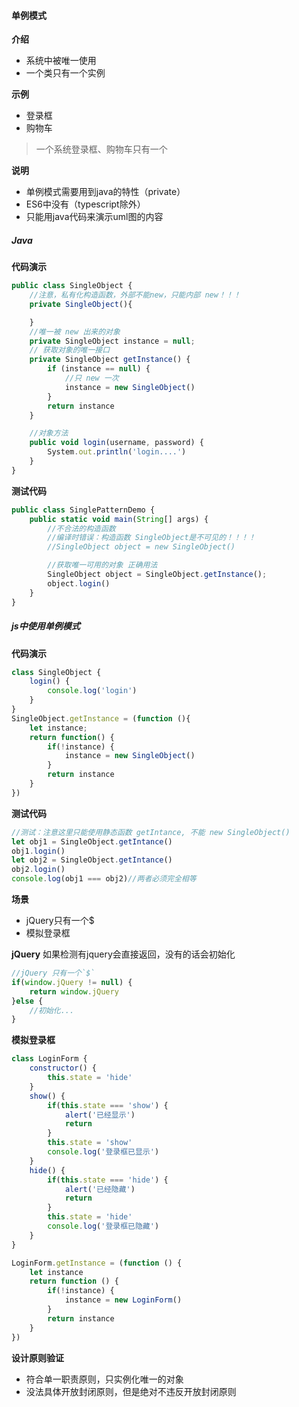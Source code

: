 #### 单例模式
**介绍**
- 系统中被唯一使用
- 一个类只有一个实例

**示例**
- 登录框
- 购物车

> 一个系统登录框、购物车只有一个

**说明**
- 单例模式需要用到java的特性（private）
- ES6中没有（typescript除外）
- 只能用java代码来演示uml图的内容
##### Java
**代码演示**
```js
public class SingleObject {
    //注意，私有化构造函数，外部不能new，只能内部 new！！！
    private SingleObject(){

    }
    //唯一被 new 出来的对象
    private SingleObject instance = null;
    // 获取对象的唯一接口
    private SingleObject getInstance() {
        if (instance == null) {
            //只 new 一次
            instance = new SingleObject()
        }
        return instance
    }

    //对象方法
    public void login(username, password) {
        System.out.println('login....')
    }
}
```
**测试代码**
```js
public class SinglePatternDemo {
    public static void main(String[] args) {
        //不合法的构造函数
        //编译时错误：构造函数 SingleObject是不可见的！！！！
        //SingleObject object = new SingleObject()

        //获取唯一可用的对象 正确用法
        SingleObject object = SingleObject.getInstance();
        object.login()
    }
}
```
##### js中使用单例模式
**代码演示**
```js
class SingleObject {
    login() {
        console.log('login')
    }
}
SingleObject.getInstance = (function (){
    let instance;
    return function() {
        if(!instance) {
            instance = new SingleObject()
        }
        return instance
    }
})
```
**测试代码**
```js
//测试：注意这里只能使用静态函数 getIntance, 不能 new SingleObject()
let obj1 = SingleObject.getIntance()
obj1.login()
let obj2 = SingleObject.getIntance()
obj2.login()
console.log(obj1 === obj2)//两者必须完全相等
```

**场景**
- jQuery只有一个$
- 模拟登录框

**jQuery**
如果检测有jquery会直接返回，没有的话会初始化
```js
//jQuery 只有一个`$`
if(window.jQuery != null) {
    return window.jQuery
}else {
    //初始化...
}
```
**模拟登录框**
```js
class LoginForm {
    constructor() {
        this.state = 'hide'
    }
    show() {
        if(this.state === 'show') {
            alert('已经显示')
            return
        }
        this.state = 'show'
        console.log('登录框已显示')
    }
    hide() {
        if(this.state === 'hide') {
            alert('已经隐藏')
            return
        }
        this.state = 'hide'
        console.log('登录框已隐藏')
    }
}
```
```js
LoginForm.getInstance = (function () {
    let instance
    return function () {
        if(!instance) {
            instance = new LoginForm()
        }
        return instance
    }
})
```
**设计原则验证**
- 符合单一职责原则，只实例化唯一的对象
- 没法具体开放封闭原则，但是绝对不违反开放封闭原则